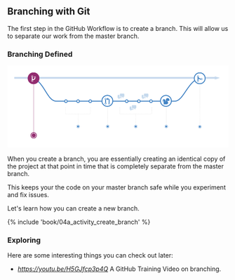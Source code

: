 ## Branching with Git

The first step in the GitHub Workflow is to create a branch. This will allow us to separate our work from the master branch.

### Branching Defined

![GitHub Workflow](book/images/github-workflow.png)

When you create a branch, you are essentially creating an identical copy of the project at that point in time that is completely separate from the master branch.

This keeps your the code on your master branch safe while you experiment and fix issues.

Let's learn how you can create a new branch.

{% include 'book/04a_activity_create_branch' %}

### Exploring

Here are some interesting things you can check out later:

- *https://youtu.be/H5GJfcp3p4Q* A GitHub Training Video on branching.
